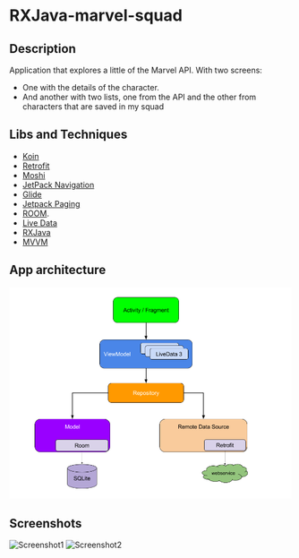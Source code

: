 # RXJava-marvel-squad

## Description

Application that explores a little of the Marvel API. With two screens:

* One with the details of the character.
* And another with two lists, one from the API and the other from characters that are saved in my squad

## Libs and Techniques

* [Koin](https://insert-koin.io/)
* [Retrofit](https://square.github.io/retrofit/) 
* [Moshi](https://github.com/square/moshi)
* [JetPack Navigation](https://developer.android.com/guide/navigation/)
* [Glide](https://bumptech.github.io/glide/)
* [Jetpack Paging](https://developer.android.com/topic/libraries/architecture/paging)
* [ROOM](https://developer.android.com/topic/libraries/architecture/room).
* [Live Data](https://developer.android.com/topic/libraries/architecture/livedata)
* [RXJava](https://github.com/ReactiveX/RxJava)
* [MVVM](https://developer.android.com/jetpack/docs/guide)

## App architecture

![App architecture](screenshots/apparchitecture.png)

## Screenshots

![Screenshot1](screenshots/screenshot1.gif)
![Screenshot2](screenshots/screenshot2.gif)
